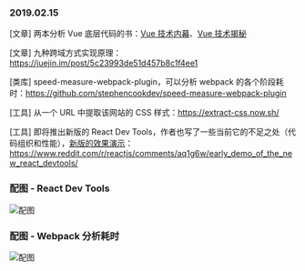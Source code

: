 ### 2019.02.15

[文章] 两本分析 Vue 底层代码的书：[Vue 技术内幕](http://hcysun.me/vue-design)、[Vue 技术揭秘](https://ustbhuangyi.github.io/vue-analysis/)

[文章] 九种跨域方式实现原理：<https://juejin.im/post/5c23993de51d457b8c1f4ee1> 

[类库] speed-measure-webpack-plugin，可以分析 webpack 的各个阶段耗时：<https://github.com/stephencookdev/speed-measure-webpack-plugin>

[工具] 从一个 URL 中提取该网站的 CSS 样式：<https://extract-css.now.sh/>

[工具] 即将推出新版的 React Dev Tools，作者也写了一些当前它的不足之处（代码组织和性能），[新版的效果演示](https://react-devtools-experimental.now.sh/)：<https://www.reddit.com/r/reactjs/comments/aq1g6w/early_demo_of_the_new_react_devtools/> 

### 配图 - React Dev Tools
![配图](http://ww1.sinaimg.cn/large/62bfa70bgy1g071txmj43j228015an3f.jpg)

### 配图 - Webpack 分析耗时
![配图](https://raw.githubusercontent.com/stephencookdev/speed-measure-webpack-plugin/master/preview.png)
